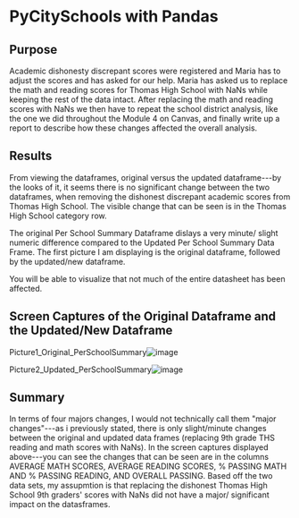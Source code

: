 # PyCitySchools with Pandas

## Purpose
Academic dishonesty discrepant scores were registered and Maria has to adjust the scores and has asked for our help. Maria has asked us to replace the math and reading scores for Thomas High School with NaNs while keeping the rest of the data intact. After replacing the math and reading scores with NaNs we then have to repeat the school district analysis, like the one we did throughout the Module 4 on Canvas, and finally write up a report to describe how these changes affected the overall analysis.

## Results
From viewing the dataframes, original versus the updated dataframe---by the looks of it, it seems there is no significant change between the two dataframes, when removing the dishonest discrepant academic scores from Thomas High School. The visible change that can be seen is in the Thomas High School category row. 

The original Per School Summary Dataframe dislays a very minute/ slight numeric difference compared to the Updated Per School Summary Data Frame. The first picture I am displaying is the original dataframe, followed by the updated/new dataframe. 

You will be able to visualize that not much of the entire datasheet has been affected. 

## Screen Captures of the Original Dataframe and the Updated/New Dataframe
Picture1_Original_PerSchoolSummary![image](https://user-images.githubusercontent.com/80291340/114289025-7c057080-9a29-11eb-93a6-14bcf7903d8e.png)


Picture2_Updated_PerSchoolSummary![image](https://user-images.githubusercontent.com/80291340/114289035-993a3f00-9a29-11eb-9729-fda8855d3f24.png)


## Summary 

In terms of four majors changes, I would not technically call them "major changes"---as i previously stated, there is only slight/minute changes between the original and updated data frames (replacing 9th grade THS reading and math scores with NaNs). In the screen captures displayed above---you can see the changes that can be seen are in the columns AVERAGE MATH SCORES, AVERAGE READING SCORES, % PASSING MATH AND % PASSING READING, AND OVERALL PASSING. Based off the two data sets, my assupmtion is that replacing the dishonest Thomas High School 9th graders' scores with NaNs did not have a major/ significant impact on the datasframes.

